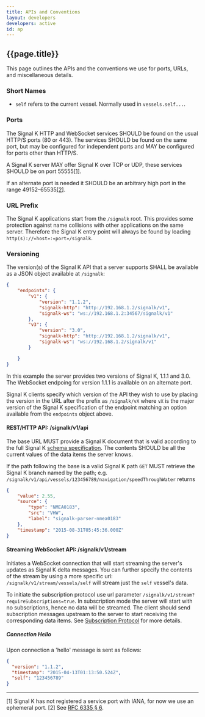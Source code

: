 ```yaml
---
title: APIs and Conventions
layout: developers
developers: active
id: ap
---
```


## {{page.title}}

This page outlines the APIs and the conventions we use for ports, URLs, and miscellaneous details.

### Short Names

- `self` refers to the current vessel. Normally used in `vessels.self...`.

### Ports

The Signal K HTTP and WebSocket services SHOULD be found on the usual HTTP/S ports (80 or 443). The services SHOULD be
found on the same port, but may be configured for independent ports and MAY be configured for ports other than HTTP/S.

A Signal K server MAY offer Signal K over TCP or UDP, these services SHOULD be on port 55555[[1]](#fn_1).

If an alternate port is needed it SHOULD be an arbitrary high port in the range 49152&ndash;65535[[2]](#fn_2).

### URL Prefix

The Signal K applications start from the `/signalk` root. This provides some protection against name collisions with
other applications on the same server. Therefore the Signal K entry point will always be found by loading
`http(s)://«host»:«port»/signalk`.

### Versioning

The version(s) of the Signal K API that a server supports SHALL be available as a JSON object available at `/signalk`:

```json
{
    "endpoints": {
        "v1": {
            "version": "1.1.2",
            "signalk-http": "http://192.168.1.2/signalk/v1",
            "signalk-ws": "ws://192.168.1.2:34567/signalk/v1"
        },
        "v3": {
            "version": "3.0",
            "signalk-http": "http://192.168.1.2/signalk/v1",
            "signalk-ws": "ws://192.168.1.2/signalk/v1"
        }

    }
}
```

In this example the server provides two versions of Signal K, 1.1.1 and 3.0. The WebSocket endpoing for version 1.1.1 is
available on an alternate port.

Signal K clients specify which version of the API they wish to use by placing the version in the URL after the
prefix as `/signalk/vX` where `vX` is the major version of the Signal K specification of the endpoint matching an option
available from the `endpoints` object above.

#### REST/HTTP API: /signalk/v1/api

The base URL MUST provide a Signal K document that is valid according to the full Signal K [schema
specification]({{site.baseurl}}specification.html). The contents SHOULD be all the current values of the data items the
server knows.

If the path following the base is a valid Signal K path `GET` MUST retrieve the Signal K branch named by the path; e.g.
`/signalk/v1/api/vessels/123456789/navigation/speedThroughWater` returns

```json
{
    "value": 2.55,
    "source": {
        "type": "NMEA0183",
        "src": "VHW",
        "label": "signalk-parser-nmea0183"
    },
    "timestamp": "2015-08-31T05:45:36.000Z"
}
```

#### Streaming WebSocket API: /signalk/v1/stream

Initiates a WebSocket connection that will start streaming the server's updates as Signal K delta messages. You can
further specify the contents of the stream by using a more specific url: `/signalk/v1/stream/vessels/self` will stream
just the `self` vessel's data.

To initiate the subscription protocol use url parameter `/signalk/v1/stream?requireSubscriptions=true`. In subscription
mode the server will start with no subscriptions, hence no data will be streamed. The client should send subscription
messages upstream to the server to start receiving the corresponding data items. See [Subscription
Protocol](subscription_protocol.html) for more details.

##### Connection Hello

Upon connection a 'hello' message is sent as follows:

```json
{
  "version": "1.1.2",
  "timestamp": "2015-04-13T01:13:50.524Z",
  "self": "123456789"
}
```

* * *

<a id="fn_1"></a>[1] Signal K has not registered a service port with IANA, for now we use an ephemeral port.
<a id="fn_2"></a>[2] See [RFC 6335 § 6](http://tools.ietf.org/html/rfc6335#section-6).
